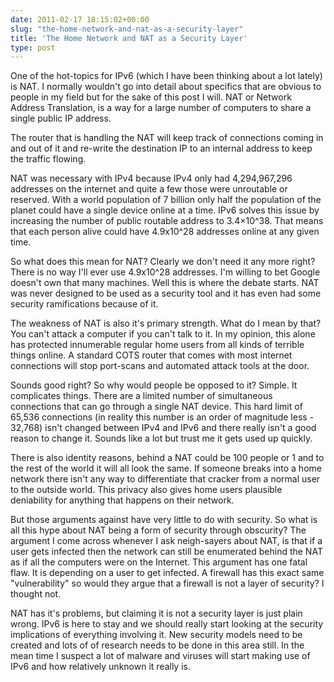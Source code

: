 ```yaml
---
date: 2011-02-17 18:15:02+00:00
slug: "the-home-network-and-nat-as-a-security-layer"
title: 'The Home Network and NAT as a Security Layer'
type: post
---
```


One of the hot-topics for IPv6 (which I have been thinking about a lot lately)
is NAT. I normally wouldn't go into detail about specifics that are obvious to
people in my field but for the sake of this post I will. NAT or Network Address
Translation, is a way for a large number of computers to share a single public
IP address.

The router that is handling the NAT will keep track of connections coming in
and out of it and re-write the destination IP to an internal address to keep
the traffic flowing.

NAT was necessary with IPv4 because IPv4 only had 4,294,967,296 addresses on
the internet and quite a few those were unroutable or reserved. With a world
population of 7 billion only half the population of the planet could have a
single device online at a time. IPv6 solves this issue by increasing the number
of public routable address to 3.4×10^38. That means that each person alive
could have 4.9x10^28 addresses online at any given time.

So what does this mean for NAT? Clearly we don't need it any more right? There
is no way I'll ever use 4.9x10^28 addresses. I'm willing to bet Google doesn't
own that many machines. Well this is where the debate starts. NAT was never
designed to be used as a security tool and it has even had some security
ramifications because of it.

The weakness of NAT is also it's primary strength. What do I mean by that? You
can't attack a computer if you can't talk to it. In my opinion, this alone has
protected innumerable regular home users from all kinds of terrible things
online. A standard COTS router that comes with most internet connections will
stop port-scans and automated attack tools at the door.

Sounds good right? So why would people be opposed to it? Simple. It complicates
things. There are a limited number of simultaneous connections that can go
through a single NAT device. This hard limit of 65,536 connections (in reality
this number is an order of magnitude less - 32,768) isn't changed between IPv4
and IPv6 and there really isn't a good reason to change it. Sounds like a lot
but trust me it gets used up quickly.

There is also identity reasons, behind a NAT could be 100 people or 1 and to
the rest of the world it will all look the same. If someone breaks into a home
network there isn't any way to differentiate that cracker from a normal user to
the outside world. This privacy also gives home users plausible deniability for
anything that happens on their network.

But those arguments against have very little to do with security. So what is
all this hype about NAT being a form of security through obscurity? The
argument I come across whenever I ask neigh-sayers about NAT, is that if a user
gets infected then the network can still be enumerated behind the NAT as if all
the computers were on the Internet. This argument has one fatal flaw. It is
depending on a user to get infected. A firewall has this exact same
"vulnerability" so would they argue that a firewall is not a layer of security?
I thought not.

NAT has it's problems, but claiming it is not a security layer is just plain
wrong. IPv6 is here to stay and we should really start looking at the security
implications of everything involving it. New security models need to be created
and lots of of research needs to be done in this area still. In the mean time I
suspect a lot of malware and viruses will start making use of IPv6 and how
relatively unknown it really is.
